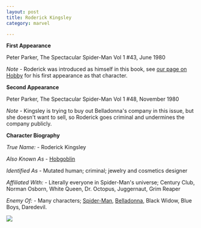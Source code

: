 ```yaml
---
layout: post
title: Roderick Kingsley
category: marvel

---
```


**First Appearance**

Peter Parker, The Spectacular Spider-Man Vol 1 #43, June 1980

*Note* -  Roderick was introduced as himself in this book, see <a href="http://comicfirsts.com/hobgoblin.html">our page on Hobby</a> for his first appearance as that character.

**Second Appearance**

Peter Parker, The Spectacular Spider-Man Vol 1 #48, November 1980

*Note* - Kingsley is trying to buy out Belladonna's company in this issue, but she doesn't want to sell, so Roderick goes criminal and undermines the company publicly.

**Character Biography**

*True Name:* - Roderick Kingsley

*Also Known As* - <a href="http://comicfirsts.com/hobgoblin.html">Hobgoblin</a>

*Identified As* - Mutated human; criminal; jewelry and cosmetics designer

*Affiliated With:* - Literally everyone in Spider-Man's universe; Century Club, Norman Osborn, White Queen, Dr. Octopus, Juggernaut, Grim Reaper

*Enemy Of:* - Many characters; <a href="http://comicfirsts.com/spider-man.html">Spider-Man</a>, <a href="http://comicfirsts.com/belladonna-narda-ravanna.html">Belladonna</a>, Black Widow, Blue Boys, Daredevil.

<img src="http://comicfirsts.com/images/marvel/spectacular-spider-man-issue-43.jpg">
